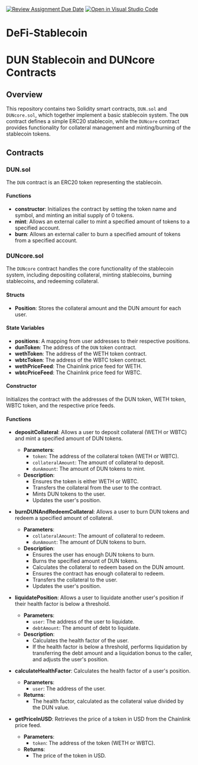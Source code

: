 [![Review Assignment Due Date](https://classroom.github.com/assets/deadline-readme-button-22041afd0340ce965d47ae6ef1cefeee28c7c493a6346c4f15d667ab976d596c.svg)](https://classroom.github.com/a/S5ARl-qm)
[![Open in Visual Studio Code](https://classroom.github.com/assets/open-in-vscode-2e0aaae1b6195c2367325f4f02e2d04e9abb55f0b24a779b69b11b9e10269abc.svg)](https://classroom.github.com/online_ide?assignment_repo_id=15360889&assignment_repo_type=AssignmentRepo)
# DeFi-Stablecoin

# DUN Stablecoin and DUNcore Contracts

## Overview

This repository contains two Solidity smart contracts, `DUN.sol` and `DUNcore.sol`, which together implement a basic stablecoin system. The `DUN` contract defines a simple ERC20 stablecoin, while the `DUNcore` contract provides functionality for collateral management and minting/burning of the stablecoin tokens.

## Contracts

### DUN.sol

The `DUN` contract is an ERC20 token representing the stablecoin.

#### Functions

- **constructor**: Initializes the contract by setting the token name and symbol, and minting an initial supply of 0 tokens.
- **mint**: Allows an external caller to mint a specified amount of tokens to a specified account.
- **burn**: Allows an external caller to burn a specified amount of tokens from a specified account.

### DUNcore.sol

The `DUNcore` contract handles the core functionality of the stablecoin system, including depositing collateral, minting stablecoins, burning stablecoins, and redeeming collateral.

#### Structs

- **Position**: Stores the collateral amount and the DUN amount for each user.

#### State Variables

- **positions**: A mapping from user addresses to their respective positions.
- **dunToken**: The address of the `DUN` token contract.
- **wethToken**: The address of the WETH token contract.
- **wbtcToken**: The address of the WBTC token contract.
- **wethPriceFeed**: The Chainlink price feed for WETH.
- **wbtcPriceFeed**: The Chainlink price feed for WBTC.

#### Constructor

Initializes the contract with the addresses of the DUN token, WETH token, WBTC token, and the respective price feeds.

#### Functions

- **depositCollateral**: Allows a user to deposit collateral (WETH or WBTC) and mint a specified amount of DUN tokens.

  - **Parameters**:
    - `token`: The address of the collateral token (WETH or WBTC).
    - `collateralAmount`: The amount of collateral to deposit.
    - `dunAmount`: The amount of DUN tokens to mint.
  - **Description**:
    - Ensures the token is either WETH or WBTC.
    - Transfers the collateral from the user to the contract.
    - Mints DUN tokens to the user.
    - Updates the user's position.

- **burnDUNAndRedeemCollateral**: Allows a user to burn DUN tokens and redeem a specified amount of collateral.

  - **Parameters**:
    - `collateralAmount`: The amount of collateral to redeem.
    - `dunAmount`: The amount of DUN tokens to burn.
  - **Description**:
    - Ensures the user has enough DUN tokens to burn.
    - Burns the specified amount of DUN tokens.
    - Calculates the collateral to redeem based on the DUN amount.
    - Ensures the contract has enough collateral to redeem.
    - Transfers the collateral to the user.
    - Updates the user's position.

- **liquidatePosition**: Allows a user to liquidate another user's position if their health factor is below a threshold.

  - **Parameters**:
    - `user`: The address of the user to liquidate.
    - `debtAmount`: The amount of debt to liquidate.
  - **Description**:
    - Calculates the health factor of the user.
    - If the health factor is below a threshold, performs liquidation by transferring the debt amount and a liquidation bonus to the caller, and adjusts the user's position.

- **calculateHealthFactor**: Calculates the health factor of a user's position.

  - **Parameters**:
    - `user`: The address of the user.
  - **Returns**:
    - The health factor, calculated as the collateral value divided by the DUN value.

- **getPriceInUSD**: Retrieves the price of a token in USD from the Chainlink price feed.
  - **Parameters**:
    - `token`: The address of the token (WETH or WBTC).
  - **Returns**:
    - The price of the token in USD.
